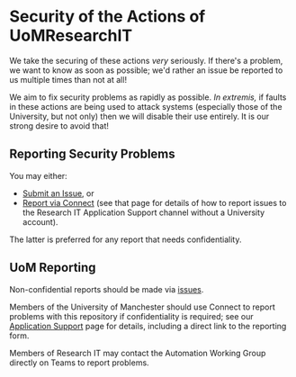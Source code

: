 # Security of the Actions of UoMResearchIT

We take the securing of these actions _very_ seriously. If there's a problem, we want to know as soon as possible; we'd rather an issue be reported to us multiple times than not at all!

We aim to fix security problems as rapidly as possible. _In extremis,_ if faults in these actions are being used to attack systems (especially those of the University, but not only) then we will disable their use entirely. It is our strong desire to avoid that!

## Reporting Security Problems

You may either:
* [Submit an Issue](https://github.com/UoMResearchIT/actions/issues/new), or
* [Report via Connect](https://www.itservices.manchester.ac.uk/help/connect/) (see that page for details of how to report issues to the Research IT Application Support channel without a University account).

The latter is preferred for any report that needs confidentiality.

## UoM Reporting

Non-confidential reports should be made via [issues](https://github.com/UoMResearchIT/actions/issues/new).

Members of the University of Manchester should use Connect to report problems with this repository if confidentiality is required; see our [Application Support](https://research-it.manchester.ac.uk/services/application-support/) page for details, including a direct link to the reporting form.

Members of Research IT may contact the Automation Working Group directly on Teams to report problems.
